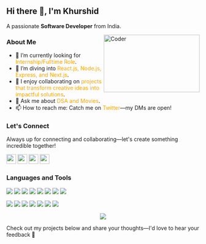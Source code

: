 <h2>Hi there 👋, I'm Khurshid</h2>
<p>A passionate <strong>Software Developer</strong> from India.</p>

<img align="right" src="https://github.com/raghavk16/raghavk16/blob/master/coderman.gif" alt="Coder" width="250" height="150" />
<h3>About Me</h3>

<ul>
  <li>🔭 I’m currently looking for <span style="color: #FFA500;"> Internship/Fulltime Role</span>.</li>
  <li>🌱 I’m diving into <span style="color: #FFA500;">React.js, Node.js, Express, and Next.js</span>.</li>
  <li>👯 I enjoy collaborating on <span style="color: #FFA500;">projects that transform creative ideas into impactful solutions</span>.</li>
  <li>💬 Ask me about <span style="color: #FFA500;">DSA and Movies</span>.</li>
  <li>📫 How to reach me: Catch me on <span style="color: #FFA500;">Twitter</span>—my DMs are open!</li>
</ul>

<h3>Let's Connect</h3>
<p>Always up for connecting and collaborating—let's create something incredible together!</p>
<p>
  <a href="mailto:alikhurshid.dev@gmail.com" target="_blank"><img height="25" src="https://img.shields.io/badge/gmail-c14438?&style=for-the-badge&logo=gmail&logoColor=white"></a>
  <a href="https://www.linkedin.com/in/md-khurshid-alam-60904426b/" target="_blank"><img height="25" src="https://img.shields.io/badge/-LinkedIn-0e76a8?style=for-the-badge&logo=Linkedin&logoColor=white"></a>
  <a href="https://twitter.com/alikhurshidhere" target="_blank"><img height="25" src="https://img.shields.io/badge/-Twitter-00acee?style=for-the-badge&logo=Twitter&logoColor=white"></a>
  <a href="https://leetcode.com/u/alikhere/" target="_blank"><img height="25" src="https://img.shields.io/badge/-LeetCode-FFA116?style=for-the-badge&logo=LeetCode&logoColor=white"></a>
</p>

<h3>Languages and Tools</h3>
<p>
  <img src="https://img.shields.io/badge/-C-A8B9CC?style=flat-square&logo=c&logoColor=white">
  <img src="https://img.shields.io/badge/-C++-00599C?style=flat-square&logo=c%2B%2B&logoColor=white">
  <img src="https://img.shields.io/badge/-JavaScript-F7DF1E?style=flat-square&logo=javascript&logoColor=black">
  <img src="https://img.shields.io/badge/-Python-3776AB?style=flat-square&logo=python&logoColor=white">
  <img src="https://img.shields.io/badge/-React-61DAFB?style=flat-square&logo=react&logoColor=black">
  <img src="https://img.shields.io/badge/-Vue.js-4FC08D?style=flat-square&logo=vue.js&logoColor=white">
  <img src="https://img.shields.io/badge/-HTML5-E34F26?style=flat-square&logo=html5&logoColor=white">
  <img src="https://img.shields.io/badge/-CSS3-1572B6?style=flat-square&logo=css3&logoColor=white">
</p>
<p>
  <img src="https://img.shields.io/badge/-MySQL-4479A1?style=flat-square&logo=mysql&logoColor=white">
  <img src="https://img.shields.io/badge/-Pandas-150458?style=flat-square&logo=pandas&logoColor=white">
  <img src="https://img.shields.io/badge/-NumPy-013243?style=flat-square&logo=numpy&logoColor=white">
  <img src="https://img.shields.io/badge/-Render-46E3B7?style=flat-square&logo=render&logoColor=white">
  <img src="https://img.shields.io/badge/-Git-F05032?style=flat-square&logo=git&logoColor=white">
  <img src="https://img.shields.io/badge/-GitHub-181717?style=flat-square&logo=github&logoColor=white">
  <img src="https://img.shields.io/badge/-Linux-FCC624?style=flat-square&logo=linux&logoColor=black">
</p>

<p align="center">
  <img src="https://github-readme-stats.vercel.app/api/top-langs/?username=alikhere&layout=compact&theme=radical">
</p>
<p>Check out my projects below and share your thoughts—I'd love to hear your feedback 🙌</p>
